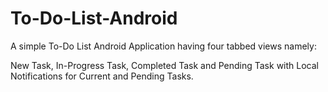 # To-Do-List-Android

A simple To-Do List Android Application having four tabbed views namely:

New Task, In-Progress Task, Completed Task and Pending Task with Local Notifications for Current and Pending Tasks.

